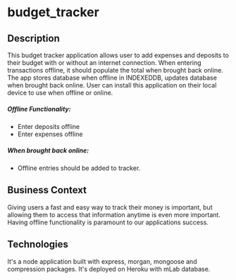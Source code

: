 # budget_tracker
## Description
This budget tracker application allows user to add expenses and deposits to their budget with or without an internet connection. When entering transactions offline, it should populate the total when brought back online. The app stores database when offline in INDEXEDDB, updates database when brought back online. User can install this application on their local device to use when offline or online.
##### Offline Functionality:
* Enter deposits offline
* Enter expenses offline
##### When brought back online:
* Offline entries should be added to tracker.
## Business Context
Giving users a fast and easy way to track their money is important, but allowing them to access that information anytime is even more important. Having offline functionality is paramount to our applications success.
## Technologies
It's a node application built with express, morgan, mongoose and compression packages. It's deployed on Heroku with mLab database.
